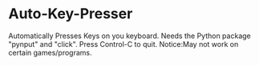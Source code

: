 # Auto-Key-Presser
Automatically Presses Keys on you keyboard.
Needs the Python package "pynput" and "click".
Press Control-C to quit.
Notice:May not work on certain games/programs.
